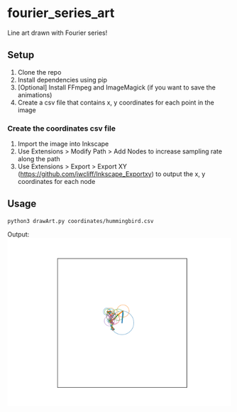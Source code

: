 # fourier_series_art
Line art drawn with Fourier series!

## Setup
1. Clone the repo
2. Install dependencies using pip
3. [Optional] Install FFmpeg and ImageMagick (if you want to save the animations)
4. Create a csv file that contains x, y coordinates for each point in the image
	
### Create the coordinates csv file
1. Import the image into Inkscape
2. Use Extensions > Modify Path > Add Nodes to increase sampling rate along the path
3. Use Extensions > Export > Export XY (https://github.com/jwcliff/Inkscape_Exportxy) to output the x, y coordinates for each node

## Usage
```
python3 drawArt.py coordinates/hummingbird.csv
```

Output:\
<img src="https://github.com/stevenaleung/fourier_series_art/blob/main/output/hummingbird.gif" />
